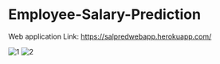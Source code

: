 # Employee-Salary-Prediction

Web application Link: https://salpredwebapp.herokuapp.com/

![1](https://user-images.githubusercontent.com/61036755/82907847-ca7e5d80-9f84-11ea-9f5f-d2d28ef6862d.png)
![2](https://user-images.githubusercontent.com/61036755/82907851-cc482100-9f84-11ea-8722-b949daa60e5f.png)


